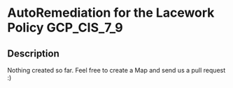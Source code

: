 # AutoRemediation for the Lacework Policy GCP_CIS_7_9

## Description
Nothing created so far. Feel free to create a Map and send us a pull request :)
